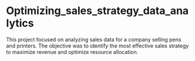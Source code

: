 # Optimizing_sales_strategy_data_analytics
This project focused on analyzing sales data for a company selling pens and printers. The objective was to identify the most effective sales strategy to maximize revenue and optimize resource allocation.
